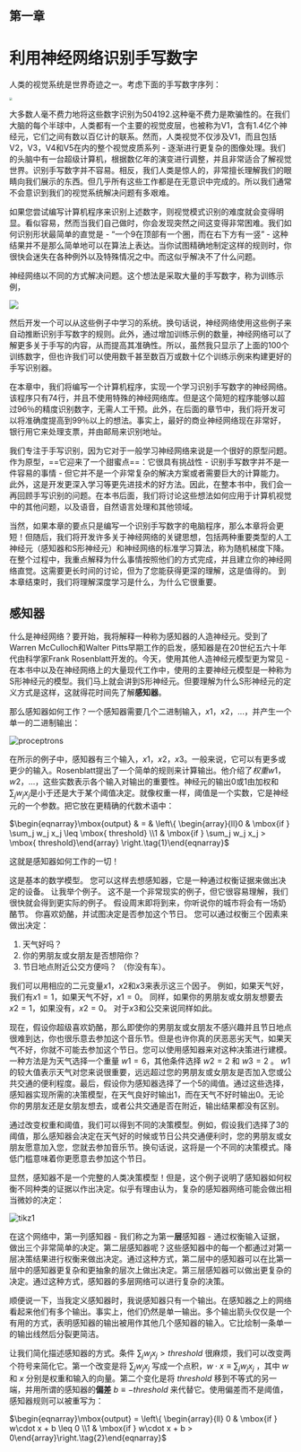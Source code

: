 ## 第一章

# 利用神经网络识别手写数字

人类的视觉系统是世界奇迹之一。考虑下面的手写数字序列：

<img src="http://neuralnetworksanddeeplearning.com/images/digits.png" style="zoom:30%" />

大多数人毫不费力地将这些数字识别为504192.这种毫不费力是欺骗性的。在我们大脑的每个半球中，人类都有一个主要的视觉皮层，也被称为V1，含有1.4亿个神经元，它们之间有数以百亿计的联系。然而，人类视觉不仅涉及V1，而且包括V2，V3，V4和V5在内的整个视觉皮质系列 - 逐渐进行更复杂的图像处理。我们的头脑中有一台超级计算机，根据数亿年的演变进行调整，并且非常适合了解视觉世界。识别手写数字并不容易。相反，我们人类是惊人的，非常擅长理解我们的眼睛向我们展示的东西。但几乎所有这些工作都是在无意识中完成的。所以我们通常不会意识到我们的视觉系统解决问题有多艰难。

如果您尝试编写计算机程序来识别上述数字，则视觉模式识别的难度就会变得明显。看似容易，然而当我们自己做时，你会发现突然之间这变得非常困难。我们如何识别形状最简单的直觉是 - “一个9在顶部有一个圈，而在右下方有一竖” - 这种结果并不是那么简单地可以在算法上表达。当你试图精确地制定这样的规则时，你很快会迷失在各种例外以及特殊情况之中。而这似乎解决不了什么问题。

神经网络以不同的方式解决问题。这个想法是采取大量的手写数字，称为训练示例，

<img src="http://neuralnetworksanddeeplearning.com/images/mnist_100_digits.png" style="zoom:100%" />

然后开发一个可以从这些例子中学习的系统。换句话说，神经网络使用这些例子来自动推断识别手写数字的规则。此外，通过增加训练示例的数量，神经网络可以了解更多关于手写的内容，从而提高其准确性。所以，虽然我只显示了上面的100个训练数字，但也许我们可以使用数千甚至数百万或数十亿个训练示例来构建更好的手写识别器。

在本章中，我们将编写一个计算机程序，实现一个学习识别手写数字的神经网络。该程序只有74行，并且不使用特殊的神经网络库。但是这个简短的程序能够以超过96％的精度识别数字，无需人工干预。此外，在后面的章节中，我们将开发可以将准确度提高到99％以上的想法。事实上，最好的商业神经网络现在非常好，银行用它来处理支票，并由邮局来识别地址。

我们专注于手写识别，因为它对于一般学习神经网络来说是一个很好的原型问题。作为原型，==它迎来了一个甜蜜点==：它很具有挑战性 - 识别手写数字并不是一件容易的事情 - 但它并不是一个非常复杂的解决方案或者需要巨大的计算能力。此外，这是开发更深入学习等更先进技术的好方法。因此，在整本书中，我们会一再回顾手写识别的问题。在本书后面，我们将讨论这些想法如何应用于计算机视觉中的其他问题，以及语音，自然语言处理和其他领域。

当然，如果本章的要点只是编写一个识别手写数字的电脑程序，那么本章将会更短！但随后，我们将开发许多关于神经网络的关键思想，包括两种重要类型的人工神经元（感知器和S形神经元）和神经网络的标准学习算法，称为随机梯度下降。在整个过程中，我重点解释为什么事情按照他们的方式完成，并且建立你的神经网络直觉。这需要更长时间的讨论，但为了您能获得更深的理解，这是值得的。 到本章结束时，我们将理解深度学习是什么，为什么它很重要。

## 感知器

什么是神经网络？要开始，我将解释一种称为感知器的人造神经元。受到了Warren McCulloch和Walter Pitts早期工作的启发，感知器是在20世纪五六十年代由科学家Frank Rosenblatt开发的。今天，使用其他人造神经元模型更为常见 - 在本书中以及在神经网络上的大量现代工作中，使用的主要神经元模型是一种称为S形神经元的模型。我们马上就会讲到S形神经元。但要理解为什么S形神经元的定义方式是这样，这就得花时间先了解**感知器**。

那么感知器如何工作？一个感知器需要几个二进制输入，$x1$，$x2$，...，并产生一个单一的二进制输出：

<img alt="proceptrons" src="http://neuralnetworksanddeeplearning.com/images/tikz0.png">

在所示的例子中，感知器有三个输入，$x1$，$x2$，$x3$。一般来说，它可以有更多或更少的输入。Rosenblatt提出了一个简单的规则来计算输出。他介绍了*权重*$w1$，$w2$，...，这些实数表示各个输入对输出的重要性。神经元的输出0或1由加权和$\sum_j w_j x_j$是小于还是大于某个阈值决定。就像权重一样，阈值是一个实数，它是神经元的一个参数。把它放在更精确的代数术语中：

$\begin{eqnarray}\mbox{output} & = & \left\{ \begin{array}{ll}0 & \mbox{if } \sum_j w_j x_j \leq \mbox{ threshold} \\1 & \mbox{if } \sum_j w_j x_j > \mbox{ threshold}\end{array} \right.\tag{1}\end{eqnarray}$

这就是感知器如何工作的一切！

这是基本的数学模型。 您可以这样去想感知器，它是一种通过权衡证据来做出决定的设备。 让我举个例子。 这不是一个非常现实的例子，但它很容易理解，我们很快就会得到更实际的例子。 假设周末即将到来，你听说你的城市将会有一场奶酪节。 你喜欢奶酪，并试图决定是否参加这个节日。 您可以通过权衡三个因素来做出决定：

1. 天气好吗？
2. 你的男朋友或女朋友是否想陪你？
3. 节日地点附近公交方便吗？ （你没有车）。

我们可以用相应的二元变量$x1$，$x2$和$x3$来表示这三个因子。 例如，如果天气好，我们有$x1 = 1$，如果天气不好，$x1 = 0$。 同样，如果你的男朋友或女朋友想要去$x2 = 1$，如果没有，$x2 = 0$。 对于$x3$和公交来说同样如此。

现在，假设你超级喜欢奶酪，那么即使你的男朋友或女朋友不感兴趣并且节日地点很难到达，你也很乐意去参加这个音乐节。但是也许你真的厌恶恶劣天气，如果天气不好，你就不可能去参加这个节日。您可以使用感知器来对这种决策进行建模。一种方法是为天气选择一个重量 $w1 = 6$，其他条件选择 $w2 = 2$ 和 $w3 = 2$ 。 $w1$的较大值表示天气对您来说很重要，远远超过您的男朋友或女朋友是否加入您或公共交通的便利程度。最后，假设你为感知器选择了一个5的阈值。通过这些选择，感知器实现所需的决策模型，在天气良好时输出1，而在天气不好时输出0。无论你的男朋友还是女朋友想去，或者公共交通是否在附近，输出结果都没有区别。

通过改变权重和阈值，我们可以得到不同的决策模型。例如，假设我们选择了3的阈值，那么感知器会决定在天气好的时候或节日公共交通便利时，您的男朋友或女朋友愿意加入您，您就去参加音乐节。换句话说，这将是一个不同的决策模式。降低门槛意味着你更愿意去参加这个节日。

显然，感知器不是一个完整的人类决策模型！但是，这个例子说明了感知器如何权衡不同种类的证据以作出决定。似乎有理由认为，复杂的感知器网络可能会做出相当微妙的决定：

<img alt="tikz1" src="http://neuralnetworksanddeeplearning.com/images/tikz1.png">

在这个网络中，第一列感知器 - 我们称之为第一**层**感知器 - 通过权衡输入证据，做出三个非常简单的决定。第二层感知器呢？这些感知器中的每一个都通过对第一层决策结果进行权衡来做出决定。通过这种方式，第二层中的感知器可以在比第一层中的感知器更复杂和更抽象的层次上做出决定。第三层感知器可以做出更复杂的决定。通过这种方式，感知器的多层网络可以进行复杂的决策。

顺便说一下，当我定义感知器时，我说感知器只有一个输出。在感知器之上的网络看起来他们有多个输出。事实上，他们仍然是单一输出。多个输出箭头仅仅是一个有用的方式，表明感知器的输出被用作其他几个感知器的输入。它比绘制一条单一的输出线然后分裂更简洁。

让我们简化描述感知器的方式。条件 $\sum _j w_jx_j > threshold$ 很麻烦，我们可以改变两个符号来简化它。第一个改变是将 $\sum _j w_jx_j$ 写成一个点积，$w \cdot x \equiv \sum_j w_j x_j$ ，其中 $w$ 和  $x$ 分别是权重和输入的向量。第二个变化是将 $threshold$ 移到不等式的另一端，并用所谓的感知器的**偏差** $b≡-threshold$ 来代替它。使用偏差而不是阈值，感知器规则可以被重写为：

$\begin{eqnarray}\mbox{output} = \left\{ \begin{array}{ll} 0 & \mbox{if } w\cdot x + b \leq 0 \\1 & \mbox{if } w\cdot x + b > 0\end{array}\right.\tag{2}\end{eqnarray}$

